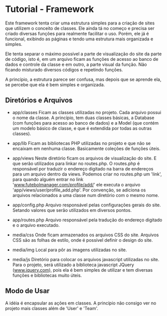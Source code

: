Tutorial - Framework
====================

Este framework tenta criar uma estrutura simples para a criação de sites que utilizem o conceito de classes. Ele ainda tá no começo e precisa ser criado diversas funções para realmente facilitar o uso. Porém, ele já é funcional, exibindo as páginas e tendo uma estrutura mais organizada e simples.

Ele tenta separar o máximo possível a parte de visualização do site da parte de código, isto é, em um arquivo ficam as funções de acesso ao banco de dados e controle da classe e em outro, a parte visual da função. Não ficando misturado diversos códigos e repetindo funções.

A princípio, a estrutura parece ser confusa, mas depois que se aprende ela, se percebe que ela é bem simples e organizada.


Diretórios e Arquivos
---------------------
* app/classes
    Ficam as classes utilizadas no projeto. Cada arquivo possui o nome da classe. A princípio, tem duas classes básicas, a Database (com funções para acesso ao banco de dados) e a Model (que contém um modelo básico de classe, e que é extendida por todas as outras classes).

* app/lib
    Ficam as bibliotecas PHP utilizadas no projeto e que não se encaixam em nenhuma classe. Basicamente coleções de funções úteis.

* app/views
    Neste diretório ficam os arquivos de visualização do site. E que serão utilizados para linkar no routes.php. O routes.php é responsável por traduzir o endereço digitado na barra de endereços para um arquivo dentro da views. Podemos criar no routes.php um 'link', para quando alguém entrar no link 'www.futebolmanager.com/profile/add/' ele executa o arquivo 'app/views/user/profile_add.php'. Por convenção, se adiciona os arquivos relacionados a uma classe num diretório com o mesmo nome.

* app/config.php
    Arquivo responsável pelas configurações gerais do site. Setando valores que serão utilizados em diversos pontos.

* app/routes.php
    Arquivo responsável pela tradução do endereço digitado e o arquivo executado.

* media/css
    Onde ficam armazenados os arquivos CSS do site. Arquivos CSS são as folhas de estilo, onde é possível definir o design do site.

* media/img
    Local para pôr as imagens utilizadas no site.

* media/js
    Diretório para colocar os arquivos javascript utilizadas no site. Para o projeto, será utilizado a biblioteca javascript JQuery (www.jquery.com), pois ela é bem simples de utilizar e tem diversas funções e bibliotecas muito úteis.


Modo de Usar
------------

A idéia é encapsular as ações em classes. A princípio não consigo ver no projeto mais classes além de 'User' e 'Team'. 

